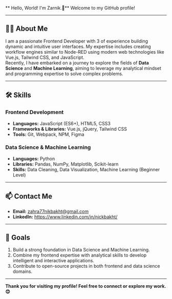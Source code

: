 ** Hello, World! I'm Zarnik.👋** 
Welcome to my GitHub profile! 

---

## 👩‍💻 **About Me**  
I am a passionate Frontend Developer with 3 of experience building dynamic and intuitive user interfaces. My expertise includes creating workflow engines similar to Node-RED using modern web technologies like Vue.js, Tailwind CSS, and JavaScript.  
Recently, I have embarked on a journey to explore the fields of **Data Science** and **Machine Learning**, aiming to leverage my analytical mindset and programming expertise to solve complex problems.  

---

## 🛠️ **Skills**  

### **Frontend Development**  
- **Languages:** JavaScript (ES6+), HTML5, CSS3  
- **Frameworks & Libraries:** Vue.js, jQuery, Tailwind CSS  
- **Tools:** Git, Webpack, NPM, Figma  

### **Data Science & Machine Learning**  
- **Languages:** Python  
- **Libraries:** Pandas, NumPy, Matplotlib, Scikit-learn  
- **Skills:** Data Cleaning, Data Visualization, Machine Learning (Beginner Level)  

---

## 📫 **Contact Me**  
- **Email:** zahra77nikbakht@gmail.com  
- **LinkedIn:** https://www.linkedin.com/in/nickbakht/  

---

## 🎯 **Goals**  
1. Build a strong foundation in Data Science and Machine Learning.  
2. Combine my frontend expertise with analytical skills to develop intelligent and interactive applications.  
3. Contribute to open-source projects in both frontend and data science domains.  

---

**Thank you for visiting my profile! Feel free to connect or explore my work. 😊**  
